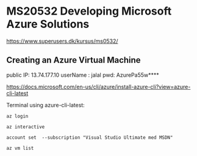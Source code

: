 # MS20532 Developing Microsoft Azure Solutions

https://www.superusers.dk/kursus/ms0532/


## Creating an Azure Virtual Machine

public IP:  13.74.177.10
userName :  jalal
pwd:        AzurePa55w****



https://docs.microsoft.com/en-us/cli/azure/install-azure-cli?view=azure-cli-latest


Terminal using azure-cli-latest: 

```
az login 

az interactive

account set  --subscription "Visual Studio Ultimate med MSDN"

az vm list

```


